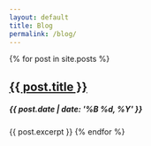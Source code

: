 ```yaml
---
layout: default
title: Blog
permalink: /blog/
---
```


{% for post in site.posts %}
   <h2><a href="{{ post.url }}">{{ post.title }}</a></h2>
   <h5>{{ post.date | date: '%B %d, %Y' }}</h5>
   {{ post.excerpt }}
{% endfor %}
